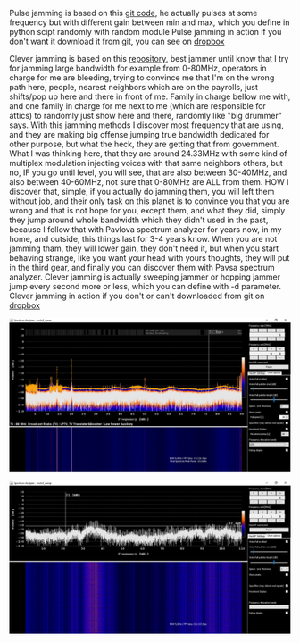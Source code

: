 Pulse jamming is based on this [git code](https://github.com/pietrotedeschi/power-modulated-jammer), he actually pulses at some frequency but with different gain between min and max, which you define in python scipt randomly with random module
Pulse jamming in action if you don't want it download it from git, you can see on  [dropbox](https://www.dropbox.com/scl/fi/amr2mjaycuoth4i6ent3k/pulse_jam.mp4?rlkey=ouanj5sq4kqxj0lcar0r3fcvn&st=v0bi2g1p&dl=0)

Clever jamming is based on this [repository](https://github.com/jhonnybonny/CleverJAM), best jammer until know that I try for jamming large bandwidth for example from 0-80MHz, operators in charge for me are bleeding, trying to convince me that I'm on the wrong path here, people, nearest neighbors which are on the payrolls, just shifts/pop up here and there in front of me. Family in charge bellow me with, and one family in charge for me next to me (which are responsible for attics) to randomly just show here and there, randomly like "big drummer" says.
With this jamming methods I discover most frequency that are using, and they are making big offense jumping true bandwidth dedicated for other purpose, but what the heck, they are getting that from government. What I was thinking here, that they are around 24.33MHz with some kind of multiplex modulation injecting voices with that same neighbors others, but no, IF you go until level, you will see, that are also between 30-40MHz, and also between 40-60MHz, not sure that 0-80MHz  are ALL from them. 
HOW I discover that, simple, if you actually do jamming them, you will left them without job, and their only task on this planet is to convince you that you are wrong and that is not hope for you, except them, and what they did, simply they jump around whole bandwidth which they didn't used in the past, because I follow that with Pavlova spectrum analyzer for years now, in my home, and outside, this things last for 3-4 years know. When you are not jamming tham, they will lower gain, they don't need it, but when you start behaving strange, like you want your head with yours thoughts, they will put in the third gear, and finally you can discover them with Pavsa spectrum analyzer. Clever jamming is actually sweeping jammer or hopping jammer jump every second more or less, which you can define with -d parameter.
Clever jamming in action if you don't or can't downloaded from git on [dropbox](https://www.dropbox.com/scl/fi/xt2mdsuyatl5wzuf7t0cw/clever_jam.mp4?rlkey=cleg3fv7l0qgg9yvw7sbuf91g&st=w3zr6srr&dl=0)

![measuring before jamming](https://github.com/otpisani/jamming_electronic_harassment/blob/main/jamming_in_action/measuring_before_jamming_05_29_22_14_07_27.png)

![measuring_in_present_time_while_jamming](https://github.com/otpisani/jamming_electronic_harassment/blob/main/jamming_in_action/measuring_while_jamming_4_8_2024_1_02_35.png)
